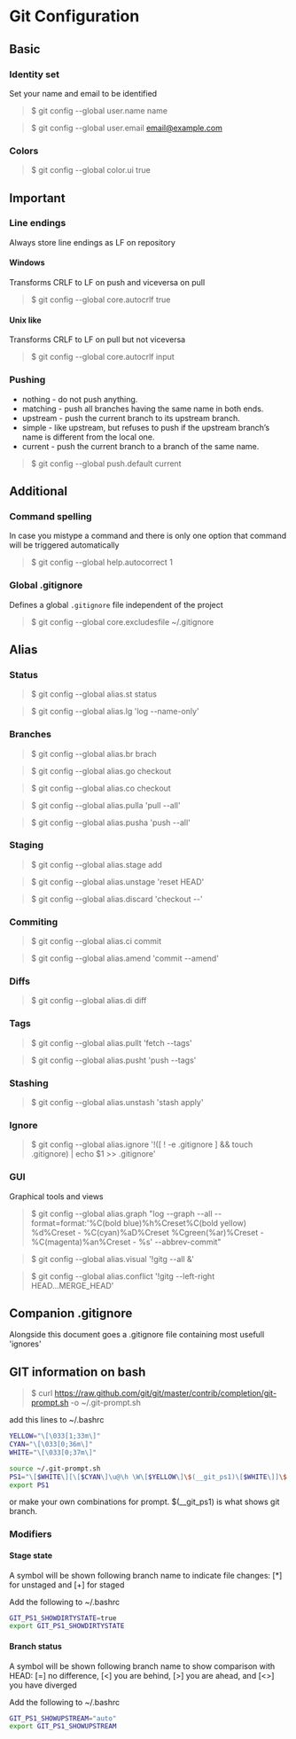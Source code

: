 Git Configuration
=================

Basic
-----

### Identity set

Set your name and email to be identified

> $ git config --global user.name name

> $ git config --global user.email email@example.com

### Colors
> $ git config --global color.ui true


Important
----------

### Line endings

Always store line endings as LF on repository

#### Windows
Transforms CRLF to LF on push and viceversa on pull

> $ git config --global core.autocrlf true

#### Unix like
Transforms CRLF to LF on pull but not viceversa

> $ git config --global core.autocrlf input

### Pushing

* nothing  - do not push anything.
* matching - push all branches having the same name in both ends.
* upstream - push the current branch to its upstream branch.
* simple   - like upstream, but refuses to push if the upstream branch’s name is different from the local one.
* current  - push the current branch to a branch of the same name.

> $ git config --global push.default current


Additional
----------

### Command spelling

In case you mistype a command and there is only one option that command will be triggered automatically

> $ git config --global help.autocorrect 1

### Global .gitignore

Defines a global ```.gitignore``` file independent of the project

> $ git config --global core.excludesfile ~/.gitignore


Alias
-----

### Status

> $ git config --global alias.st status

> $ git config --global alias.lg 'log --name-only'

### Branches

> $ git config --global alias.br brach

> $ git config --global alias.go checkout

> $ git config --global alias.co checkout

> $ git config --global alias.pulla 'pull --all'

> $ git config --global alias.pusha 'push --all'

### Staging

> $ git config --global alias.stage add

> $ git config --global alias.unstage 'reset HEAD'

> $ git config --global alias.discard 'checkout --'

### Commiting

> $ git config --global alias.ci commit

> $ git config --global alias.amend 'commit --amend'

### Diffs

> $ git config --global alias.di diff

### Tags

> $ git config --global alias.pullt 'fetch --tags'

> $ git config --global alias.pusht 'push --tags'

### Stashing

> $ git config --global alias.unstash 'stash apply'

### Ignore

> $ git config --global alias.ignore '!([ ! -e .gitignore ] && touch .gitignore) | echo $1 >> .gitignore'

### GUI

Graphical tools and views

> $ git config --global alias.graph "log --graph --all --format=format:'%C(bold blue)%h%Creset%C(bold yellow) %d%Creset - %C(cyan)%aD%Creset %Cgreen(%ar)%Creset - %C(magenta)%an%Creset - %s' --abbrev-commit"

> $ git config --global alias.visual '!gitg --all &'

> $ git config --global alias.conflict '!gitg --left-right HEAD...MERGE_HEAD'


Companion .gitignore
--------------------

Alongside this document goes a .gitignore file containing most usefull 'ignores'


GIT information on bash
-----------------------

> $ curl https://raw.github.com/git/git/master/contrib/completion/git-prompt.sh -o ~/.git-prompt.sh

add this lines to ~/.bashrc

```bash
YELLOW="\[\033[1;33m\]"
CYAN="\[\033[0;36m\]"
WHITE="\[\033[0;37m\]"

source ~/.git-prompt.sh
PS1="\[$WHITE\][\[$CYAN\]\u@\h \W\[$YELLOW\]\$(__git_ps1)\[$WHITE\]]\$  "
export PS1
```

or make your own combinations for prompt. \$(__git_ps1) is what shows git branch.

### Modifiers

#### Stage state

A symbol will be shown following branch name to indicate file changes: [*] for unstaged and [+] for staged

Add the following to ~/.bashrc

```bash
GIT_PS1_SHOWDIRTYSTATE=true
export GIT_PS1_SHOWDIRTYSTATE
```

#### Branch status

A symbol will be shown following branch name to show comparison with HEAD: [=] no difference, [<] you are behind,
[>] you are ahead, and [<>] you have diverged

Add the following to ~/.bashrc

```bash
GIT_PS1_SHOWUPSTREAM="auto"
export GIT_PS1_SHOWUPSTREAM
```
